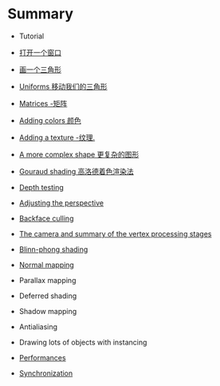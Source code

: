 # Summary

* Tutorial

 * [打开一个窗口](tuto-01-getting-started.md)
 * [画一个三角形](tuto-02-triangle.md)
 * [Uniforms 移动我们的三角形](tuto-03-animated-triangle.md)
 * [Matrices -矩阵](tuto-04-matrices.md)
 * [Adding colors 颜色](tuto-05-colors.md)
 * [Adding a texture -纹理.](tuto-06-texture.md)
 * [A more complex shape 更复杂的图形](tuto-07-shape.md)
 * [Gouraud shading 高洛德着色渲染法](tuto-08-gouraud.md)
 * [Depth testing](tuto-09-depth.md)
 * [Adjusting the perspective](tuto-10-perspective.md)
 * [Backface culling](tuto-11-backface-culling.md)
 * [The camera and summary of the vertex processing stages](tuto-12-camera.md)
 * [Blinn-phong shading](tuto-13-phong.md)
 * [Normal mapping](tuto-14-wall.md)
 * Parallax mapping
 * Deferred shading
 * Shadow mapping
 * Antialiasing
 * Drawing lots of objects with instancing
 

* [Performances](perf-intro.md)

 * [Synchronization](perf-sync.md)
